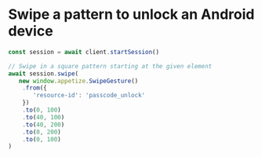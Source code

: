 # Swipe a pattern to unlock an Android device

```javascript
const session = await client.startSession()

// Swipe in a square pattern starting at the given element
await session.swipe(
   new window.appetize.SwipeGesture()
    .from({
       'resource-id': 'passcode_unlock'
    })
    .to(0, 100)
    .to(40, 100)
    .to(40, 200)
    .to(0, 200)
    .to(0, 100)
)
```
